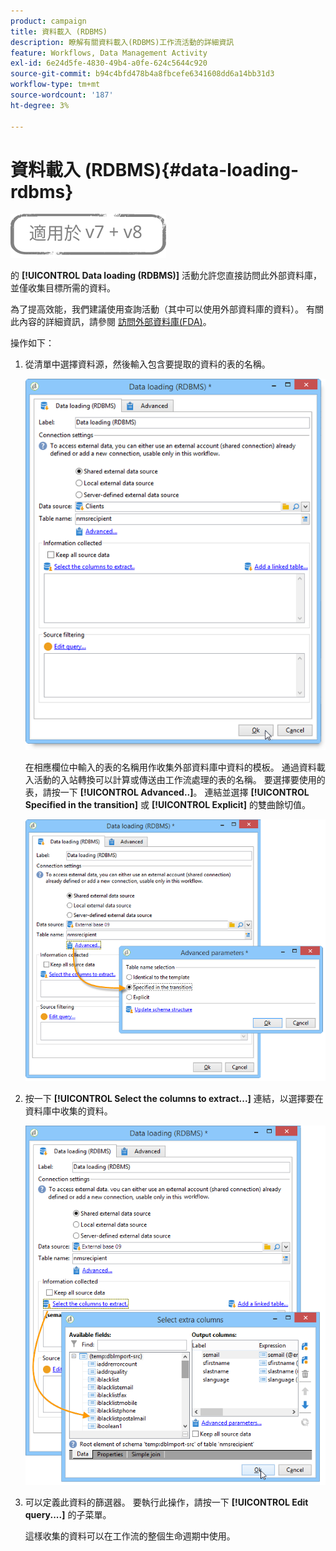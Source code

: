 ```yaml
---
product: campaign
title: 資料載入 (RDBMS)
description: 瞭解有關資料載入(RDBMS)工作流活動的詳細資訊
feature: Workflows, Data Management Activity
exl-id: 6e24d5fe-4830-49b4-a0fe-624c5644c920
source-git-commit: b94c4bfd478b4a8fbcefe6341608dd6a14bb31d3
workflow-type: tm+mt
source-wordcount: '187'
ht-degree: 3%

---
```


# 資料載入 (RDBMS){#data-loading-rdbms}

![](../../assets/common.svg)

的 **[!UICONTROL Data loading (RDBMS)]** 活動允許您直接訪問此外部資料庫，並僅收集目標所需的資料。

為了提高效能，我們建議使用查詢活動（其中可以使用外部資料庫的資料）。 有關此內容的詳細資訊，請參閱 [訪問外部資料庫(FDA)](accessing-an-external-database--fda-.md)。

操作如下：

1. 從清單中選擇資料源，然後輸入包含要提取的資料的表的名稱。

   ![](assets/s_advuser_wf_sgbd_sample_1.png)

   在相應欄位中輸入的表的名稱用作收集外部資料庫中資料的模板。 通過資料載入活動的入站轉換可以計算或傳送由工作流處理的表的名稱。 要選擇要使用的表，請按一下 **[!UICONTROL Advanced..]**。 連結並選擇 **[!UICONTROL Specified in the transition]** 或 **[!UICONTROL Explicit]** 的雙曲餘切值。

   ![](assets/s_advuser_wf_sgbd_sample_5.png)

1. 按一下 **[!UICONTROL Select the columns to extract...]** 連結，以選擇要在資料庫中收集的資料。

   ![](assets/s_advuser_wf_sgbd_sample_2.png)

1. 可以定義此資料的篩選器。 要執行此操作，請按一下 **[!UICONTROL Edit query....]** 的子菜單。

   這樣收集的資料可以在工作流的整個生命週期中使用。

